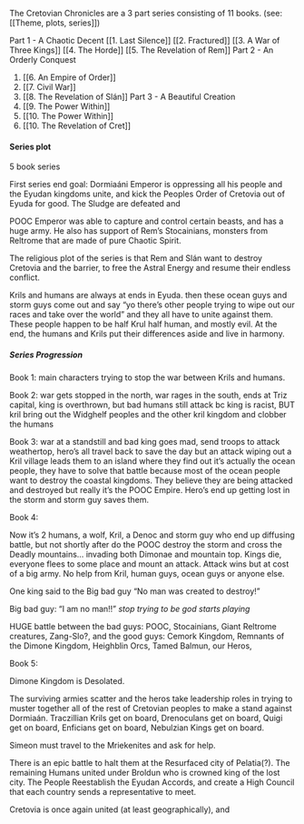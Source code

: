 The Cretovian Chronicles are a 3 part series consisting of 11 books. 
(see: [[Theme, plots, series]])

Part 1 - A Chaotic Decent
[[1. Last Silence]]
[[2. Fractured]]
[[3. A War of Three Kings]]
[[4. The Horde]]
[[5. The Revelation of Rem]]
Part 2 - An Orderly Conquest
1. [[6. An Empire of Order]]
2. [[7. Civil War]]
3. [[8. The Revelation of Slán]]
Part 3 - A Beautiful Creation
1. [[9. The Power Within]]
2. [[10. The Power Within]]
3. [[10. The Revelation of Cret]]
#### Series plot

5 book series

First series end goal: Dormiaáni Emperor is oppressing all his people and the Eyudan kingdoms unite, and kick the Peoples Order of Cretovia out of Eyuda for good. The Sludge are defeated and 

POOC Emperor was able to capture and control certain beasts, and has a huge army. He also has support of Rem’s Stocainians, monsters from Reltrome that are made of pure Chaotic Spirit. 

The religious plot of the series is that Rem and Slán want to destroy Cretovia and the barrier, to free the Astral Energy and resume their endless conflict. 
  
Krils and humans are always at ends in Eyuda. then these ocean guys and storm guys come out and say “yo there’s other people trying to wipe out our races and take over the world” and they all have to unite against them. These people happen to be half Krul half human, and mostly evil. At the end, the humans and Krils put their differences aside and live in harmony.

##### Series Progression

Book 1: main characters trying to stop the war between Krils and humans. 

Book 2: war gets stopped in the north, war rages in the south, ends at Triz capital, king is overthrown, but bad humans still attack bc king is racist, BUT kril bring out the Widghelf peoples and the other kril kingdom and clobber the humans

Book 3: war at a standstill and bad king goes mad, send troops to attack weathertop, hero’s all travel back to save the day but an attack wiping out a Kril village leads them to an island where they find out it’s actually the ocean people, they have to solve that battle because most of the ocean people want to destroy the coastal kingdoms. They believe they are being attacked and destroyed but really it’s the POOC Empire. Hero’s end up getting lost in the storm and storm guy saves them.

Book 4:

Now it’s 2 humans, a wolf, Kril, a Denoc and storm guy who end up diffusing battle, but not shortly after do the POOC destroy the storm and cross the Deadly mountains… invading both Dimonae and mountain top. Kings die, everyone flees to some place and mount an attack. Attack wins but at cost of a big army. No help from Kril, human guys, ocean guys or anyone else. 

One king said to the Big bad guy “No man was created to destroy!”

Big bad guy: “I am no man!!”
*stop trying to be god starts playing*

HUGE battle between the bad guys: POOC, Stocainians, Giant Reltrome creatures, Zang-Slo?, 
and the good guys: Cemork Kingdom, Remnants of the Dimone Kingdom, Heighblin Orcs, Tamed Balmun, our Heros, 



Book 5:

Dimone Kingdom is Desolated.

The surviving armies scatter and the heros take leadership roles in trying to muster together all of the rest of Cretovian peoples to make a stand against Dormiaán. Traczillian Krils get on board, Drenoculans get on board, Quigi get on board, Enficians get on board, Nebulzian Kings get on board. 

Simeon must travel to the Mriekenites and ask for help. 

There is an epic battle to halt them at the Resurfaced city of Pelatia(?). The remaining Humans united under Broldun who is crowned king of the lost city. The People Reestablish the Eyudan Accords, and create a High Council that each country sends a representative to meet.

Cretovia is once again united (at least geographically), and 




